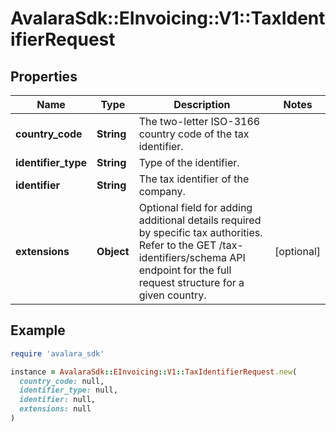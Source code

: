 # AvalaraSdk::EInvoicing::V1::TaxIdentifierRequest

## Properties

| Name | Type | Description | Notes |
| ---- | ---- | ----------- | ----- |
| **country_code** | **String** | The two-letter ISO-3166 country code of the tax identifier. |  |
| **identifier_type** | **String** | Type of the identifier. |  |
| **identifier** | **String** | The tax identifier of the company. |  |
| **extensions** | **Object** | Optional field for adding additional details required by specific tax authorities. Refer to the GET /tax-identifiers/schema API endpoint for the full request structure for a given country. | [optional] |

## Example

```ruby
require 'avalara_sdk'

instance = AvalaraSdk::EInvoicing::V1::TaxIdentifierRequest.new(
  country_code: null,
  identifier_type: null,
  identifier: null,
  extensions: null
)
```

